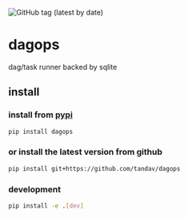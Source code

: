 ![GitHub tag (latest by date)](https://img.shields.io/github/v/tag/tandav/dagops)

# dagops
dag/task runner backed by sqlite


## install
### install from [pypi](https://pypi.org/project/dagops/)
```sh
pip install dagops
```

### or install the latest version from github
```sh
pip install git+https://github.com/tandav/dagops
```

### development
```sh
pip install -e .[dev]
```
